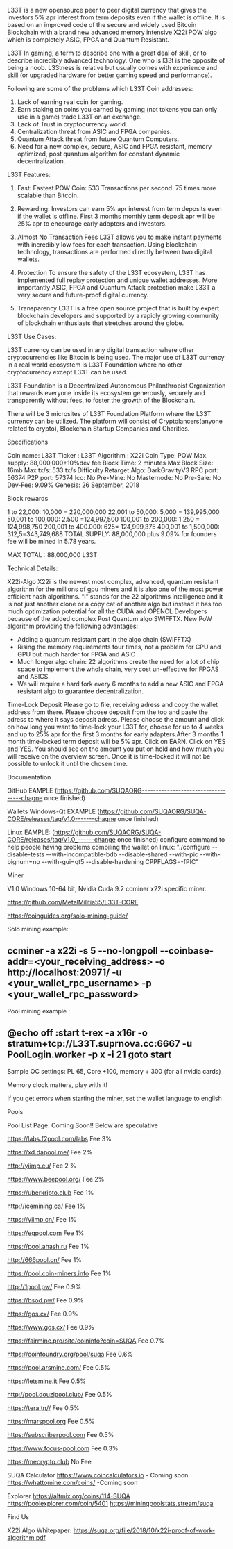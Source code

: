 L33T is a new opensource peer to peer digital currency that gives the investors 5% apr interest from term deposits even if the wallet is offline. It is based on an improved code of the secure and widely used Bitcoin Blockchain with a brand new advanced memory intensive X22i POW algo which is completely ASIC, FPGA and Quantum Resistant.

L33T In gaming, a term to describe one with a great deal of skill, or to describe incredibly advanced technology. One who is l33t is the opposite of being a noob. L33tness is relative but usually comes with experience and skill (or upgraded hardware for better gaming speed and performance).

Following are some of the problems which L33T Coin addresses:

1. Lack of earning real coin for gaming.
2. Earn staking on coins you earned by gaming (not tokens you can only use in a game) trade L33T on an exchange.
2. Lack of Trust in cryptocurrency world. 
3. Centralization threat from ASIC and FPGA companies.
4. Quantum Attack threat from future Quantum Computers.
5. Need for a new complex, secure, ASIC and FPGA resistant, memory optimized, post quantum algorithm for constant dynamic decentralization.


L33T Features:

1. Fast:
Fastest POW Coin: 533 Transactions per second. 75 times more scalable than Bitcoin.

2. Rewarding:
Investors can earn 5% apr interest from term deposits even if the wallet is offline. First 3 months monthly term deposit apr will be 25% apr to encourage early adopters and investors.  

3. Almost No Transaction Fees
L33T allows you to make instant payments with incredibly low fees for each transaction. Using blockchain technology, transactions are performed directly between two digital wallets.

4. Protection
To ensure the safety of the L33T ecosystem, L33T has implemented full replay protection and unique wallet addresses. More importantly ASIC, FPGA and Quantum Attack protection make L33T a very secure and future-proof digital currency. 
 
5. Transparency
L33T is a free open source project that is built by expert blockchain developers and supported by a rapidly growing community of blockchain enthusiasts that stretches around the globe. 

L33T Use Cases:

L33T currency can be used in any digital transaction where other cryptocurrencies like Bitcoin is being used. The major use of L33T currency in a real world ecosystem is L33T Foundation where no other cryptocurrency except L33T can be used. 

L33T Foundation is a Decentralized Autonomous Philanthropist Organization that rewards everyone inside its ecosystem generously, securely and transparently without fees, to foster the growth of the Blockchain.

There will be 3 microsites of L33T Foundation Platform where the L33T currency can be utilized. The platform will consist of Cryptolancers(anyone related to crypto), Blockchain Startup Companies and Charities.

Specifications

Coin name: L33T
Ticker : L33T
Algorithm : X22i
Coin Type: POW
Max. supply: 88,000,000+10%dev fee
Block Time: 2 minutes
Max Block Size: 16mb
Max tx/s: 533 tx/s
Difficulty Retarget Algo: DarkGravityV3
RPC port: 56374
P2P port: 57374
Ico: No
Pre-Mine: No
Masternode: No
Pre-Sale: No
Dev-Fee: 9.09%
Genesis: 26 September, 2018

Block rewards
 
1 to 22,000: 10,000  = 220,000,000
22,001 to  50,000: 5,000  = 139,995,000
50,001 to 100,000: 2.500 =124,997,500
100,001 to 200,000: 1.250 = 124,998,750
200,001 to  400.000: 625= 124,999,375
400,001 to 1,500,000: 312,5=343,749,688
TOTAL SUPPLY: 88,000,000  plus 9.09%
for founders fee will be mined in 5.78 years.

MAX TOTAL : 88,000,000 L33T

Technical Details:

X22i-Algo
X22i is the newest most complex, advanced, quantum resistant algorithm for the millions of gpu miners and it is also one of the most power efficient hash algorithms. “I” stands for the 22 algorithms intelligence and it is not just another clone or a copy cat of another algo but instead it has too much optimization potential for all the CUDA and OPENCL Developers because of the added complex Post Quantum algo SWIFFTX.
New PoW algorithm providing the following advantages:
- Adding a quantum resistant part in the algo chain (SWIFFTX)
- Rising the memory requirements four times, not a problem for CPU and GPU but much harder for FPGA and ASIC
- Much longer algo chain: 22 algorithms create the need for a lot of chip space to implement the whole chain, very cost un-effective for FPGAS and ASICS.
- We will require a hard fork every 6 months to add a new ASIC and FPGA resistant algo to guarantee decentralization.

Time-Lock Deposit
Please go to file, receiving adress and copy the wallet address from there.
Please choose deposit from the top and paste the adress to where it says deposit adress. Please choose the amount and click on how long  you want to time-lock your L33T for, choose for up to 4 weeks and up to 25% apr for the first 3 months for early adapters.After 3 months 1 month time-locked term deposit will be 5% apr.
Click on EARN. Click on YES and YES. You should see on  the amount you put on hold and how much you will receive on the overview screen. Once it is time-locked it will not be possible to unlock it until the chosen time.

Documentation


GitHub
EAMPLE     (https://github.com/SUQAORG-----------------------------------chagne once finished)

Wallets
Windows-Qt 
EXAMPLE    (https://github.com/SUQAORG/SUQA-CORE/releases/tag/v1.0-------chagne once finished)

Linux
EAMPLE:    (https://github.com/SUQAORG/SUQA-CORE/releases/tag/v1.0_------change once finished)
configure command to help people having problems compiling the wallet on linux:
"./configure --disable-tests --with-incompatible-bdb --disable-shared --with-pic --with-bignum=no --with-gui=qt5 --disable-hardening CPPFLAGS=-fPIC"

Miner


V1.0 Windows 10-64 bit, Nvidia Cuda 9.2 ccminer x22i specific miner.

https://github.com/MetalMilitia55/L33T-CORE


https://coinguides.org/solo-mining-guide/

Solo mining example:

ccminer -a x22i -s 5 --no-longpoll --coinbase-addr=<your_receiving_address> -o http://localhost:20971/ -u <your_wallet_rpc_username> -p <your_wallet_rpc_password>
--------------------------------------------------------------------------------------
Pool mining example :

@echo off
:start
t-rex -a x16r -o stratum+tcp://L33T.suprnova.cc:6667 -u PoolLogin.worker -p x -i 21
goto start
---------------------------------------------------------------------------------------
Sample OC settings: PL 65, Core +100, memory + 300 (for all nvidia cards)

Memory clock matters, play with it!

If you get errors when starting the miner, set the wallet language to english

Pools

Pool List Page: Coming Soon!! Below are speculative

https://labs.f2pool.com/labs    Fee 3%

https://xd.dapool.me/             Fee 2%

http://yiimp.eu/                    Fee 2 %

https://www.beepool.org/      Fee 2%

https://uberkripto.club           Fee 1%

http://icemining.ca/               Fee 1%

https://yiimp.cn/                   Fee 1%

https://eqpool.com                Fee 1%

https://pool.ahash.ru             Fee 1%

http://666pool.cn/                 Fee 1%

https://pool.coin-miners.info  Fee 1%

http://1pool.pw/                   Fee 0.9%

https://bsod.pw/                   Fee 0.9%

https://gos.cx/                     Fee 0.9%

https://www.gos.cx/              Fee 0.9% 

https://fairmine.pro/site/coininfo?coin=SUQA    Fee 0.7%

https://coinfoundry.org/pool/suqa  Fee 0.6%

https://pool.arsmine.com/    Fee 0.5%

https://letsmine.it                 Fee  0.5% 

http://pool.douzipool.club/     Fee  0.5%

https://tera.tn//                    Fee 0.5%

https://marspool.org             Fee 0.5%

https://subscriberpool.com    Fee 0.5%


https://www.focus-pool.com   Fee 0.3%

https://mecrypto.club            No Fee

SUQA Calculator
https://www.coincalculators.io - Coming soon
https://whattomine.com/coins/ -Coming soon

Explorer
https://altmix.org/coins/114-SUQA
https://poolexplorer.com/coin/5401
https://miningpoolstats.stream/suqa

Find Us

X22i Algo Whitepaper: https://suqa.org/file/2018/10/x22i-proof-of-work-algorithm.pdf
